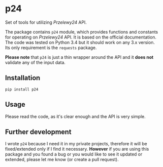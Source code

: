 # p24
Set of tools for utilizing *Przelewy24* API.

The package contains `p24` module, which provides functions and constants 
for operating on *Przelewy24* API. It is based on the official documentation.
The code was tested on Python 3.4 but it should work on any 3.x version. Its
only requirement is the `requests` package.

**Please note** that `p24` is just a thin wrapper around the API and it
**does not** validate any of the input data.

## Installation

```
pip install p24
```

## Usage

Please read the code, as it's clear enough and the API is very simple.
 
## Further development
I wrote `p24` because I need it in my private projects, therefore it will be
fixed/extended only if I find it necessary. **However** if you are using this
package and you found a bug or you would like to see it updated or extended,
please let me know (or create a pull request).
